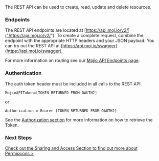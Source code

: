 

The REST API can be used to create, read, update and delete resources. 

### Endpoints ###

The REST API endpoints are located at [https://api.moj.io/v2/]("https://api.moj.io/v2/"). To create a complete request, combine the endpoint with the appropriate HTTP headers and your JSON payload. You can try out the REST API at [https://api.moj.io/swagger](https://api.moj.io/swagger).

For more information on routing see our [Mojio API Endpoints page]("#/content/cms.Getting_Started.2-EndPoints").

### Authentication ###
The auth token header must be included in all calls to the REST API. 

	MojioAPIToken=[TOKEN RETURNED FROM OAUTH2]
or 

	Authorization = Bearer [TOKEN RETURNED FROM OAUTH2]

See the [Authorization section](#/content/cms.GettingStarted.4-Authorization) for more information on how to retrieve the Token.

### Next Steps ###

[Check out the Sharing and Access Section to find out more about Permissions >](#/content/cms.RESTBasics.Access)
